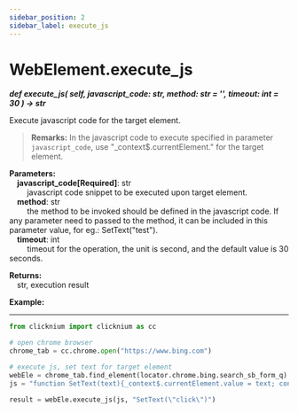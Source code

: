 ```yaml
---
sidebar_position: 2
sidebar_label: execute_js
---
```

# WebElement.execute_js

***def execute_js(
        self,
        javascript_code: str, 
        method: str = '', 
        timeout: int = 30
    ) -> str***  

Execute javascript code for the target element.  

> **Remarks:**
> In the javascript code to execute specified in parameter `javascript_code`, use "_context$.currentElement." for the target element.  

**Parameters:**  
    &emsp;**javascript_code[Required]**: str    
        &emsp;&emsp; javascript code snippet to be executed upon target element.  
    &emsp;**method**: str    
        &emsp;&emsp; the method to be invoked should be defined in the javascript code. If any parameter need to passed to the method, it can be included in this parameter value, for eg.: SetText(\"test\").  
    &emsp;**timeout**: int  
        &emsp;&emsp; timeout for the operation, the unit is second, and the default value is 30 seconds.  

**Returns:**  
    &emsp;str, execution result

**Example:**
***
```python
from clicknium import clicknium as cc

# open chrome browser
chrome_tab = cc.chrome.open("https://www.bing.com")

# execute js, set text for target element
webEle = chrome_tab.find_element(locator.chrome.bing.search_sb_form_q)
js = "function SetText(text){_context$.currentElement.value = text; console.log(\"exit 0\"); return \"success\"}"

result = webEle.execute_js(js, "SetText(\"click\")")
```